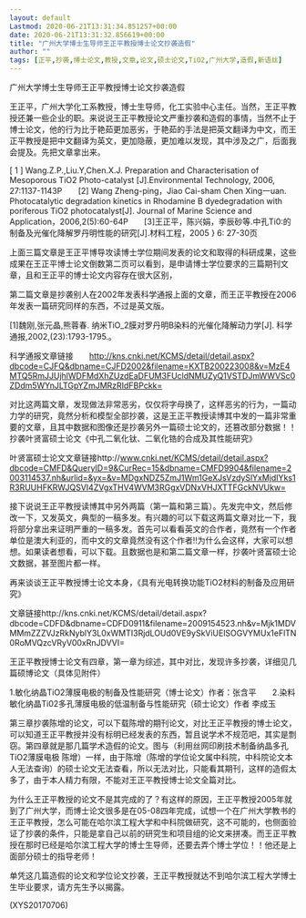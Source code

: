 ```yaml
---
layout: default
Lastmod: 2020-06-21T13:31:34.851257+00:00
date: 2020-06-21T13:31:32.856619+00:00
title: "广州大学博士生导师王正平教授博士论文抄袭造假"
author: ""
tags: [正平,抄袭,博士论文,教授,文章,论文,硕士论文,TiO2,广州大学,造假,新语丝]
---
```


广州大学博士生导师王正平教授博士论文抄袭造假

王正平，广州大学化工系教授，博士生导师，化工实验中心主任。当然，王正平教授还兼一些企业的职。来说说王正平教授论文严重抄袭和造假的事情，当然不止于博士论文，他的行为比于艳茹更加恶劣，于艳茹的手法是把英文翻译为中文，而王正平教授是把中文翻译为英文，更加隐蔽，更加难以发现，其中涉及之广，后面我会提及。先把文章拿出来。

[ 1 ] Wang.Z.P.,Liu.Y,Chen.X.J. Preparation and Characterisation of Mesoporous TiO2 Photo-catalyst [J].Environmental Technology, 2006, 27:1137-1143P　　[2]  Wang   Zheng-ping，Jiao  Cai-sham  Chen  Xing一uan.  Photocatalytic degradation kinetics in Rhodamine B dyedegradation with poriferous TiO2 photocatalyst[J].  Journal  of  Marine  Science  and  Application，2006,2(5):60-64P　　[3]王正平，陈兴娟，李辰砂等.中孔Ti0:的制备及光催化降解罗丹明性能的研究[J].材料工程，2005 } 6: 27-30页

上面三篇文章是王正平博导攻读博士学位期间发表的论文和取得的科研成果，这些成果在王正平博士论文倒数第二页可以看到，是申请博士学位要求的三篇期刊文章，且和王正平的博士论文内容存在很大区别，

第二篇文章是抄袭别人在2002年发表科学通报上面的文章，而王正平教授在2006年发表一篇研究同样的东西，不过是英文版。

[1]魏刚,张元晶,熊蓉春. 纳米TiO_2膜对罗丹明B染料的光催化降解动力学[J]. 科学通报,2002,(23):1793-1795.。

科学通报文章链接　　http://kns.cnki.net/KCMS/detail/detail.aspx?dbcode=CJFQ&dbname=CJFD2002&filename=KXTB200223008&v=MzE4MTQ5RmJJUjhlWDFMdXhZUzdEaDFUM3FUcldNMUZyQ1VSTDJmWWVSc0ZDdm5WYnJLTGpYZmJMRzRIdFBPckk=

对比这两篇文章，发现做法非常恶劣，仅仅将字母换了，这样恶劣的行为，一篇动力学的研究，竟然分析和模型全部抄袭，这是王正平教授读博其中发的一篇非常重要的文章，且其中数据和图像还是抄袭另外一篇硕士论文的，还篡改部分数据！！抄袭叶贤富硕士论文《中孔二氧化钛、二氧化锆的合成及其性能研究》

叶贤富硕士论文文章链接http://www.cnki.net/KCMS/detail/detail.aspx?dbcode=CMFD&QueryID=9&CurRec=15&dbname=CMFD9904&filename=2003114537.nh&urlid=&yx=&v=MDgxNDZ5ZmJ1Wm1GeXJsVzdySlYxMjdIYks1R3RUUHFKRWJQSVI4ZVgxTHV4WVM3RGgxVDNxVHJXTTFGckNVUkw=

接下说说王正平教授读博其中另外两篇（第一篇和第三篇）。先发完中文，然后修改一下，又发英文，典型的一稿多发。有兴趣的可以下载这两篇文章对比一下，我将部分拿出来证明严重的一稿多发。首先可以看看英文的合作者，竟然有一个作者单位是澳大利亚的，而中文的文章竟然没有这个作者!!为什么会这样，大家可以想想。如果读者想看，可以下载。且数据也是和第二篇文章一样，抄袭叶贤富硕士论文数据，甚至图片都一样。

再来谈谈王正平教授博士论文本身，《具有光电转换功能TiO2材料的制备及应用研究》

文章链接http://kns.cnki.net/KCMS/detail/detail.aspx?dbcode=CDFD&dbname=CDFD0911&filename=2009154523.nh&v=Mjk1MDVMMmZZZVJzRkNyblY3L0xWMTI3RjdLOUd0VE9ySkViUElSOGVYMUx1eFlTN0RoMVQzcVRyV00xRnJDVVI=

王正平教授博士论文有四章，第一章为综述，其中对比，发现许多抄袭，详细见几篇硕博论文（具体见附件）

1.敏化纳晶TiO2薄膜电极的制备及性能研究（博士论文）作者：张含平　　2.染料敏化纳晶Ti02多孔薄膜电极的低温制备与性能研究（硕士论文）作者 李成玉

第三章抄袭陈增的论文，可以下载陈增的期刊论文，对比王正平教授的博士论文，可以知道王正平教授并没有标明已经发表的东西，暂且说学术不规范吧，其实是剽窃。第四章就是那几篇学术造假的论文。图与（利用丝网印刷技术制备纳晶多孔TiO2薄膜电极  陈增）一样，由于陈增（陈增的学位论文属中科院，中科院论文本人无法查询）的硕士论文无法查看，所以无法对比，只能看其期刊，这样的造假太多了，由于本人精力有限，不能对王正平教授博士论文全篇对比。

为什么王正平教授的论文不是其完成的了？有这样的原因，王正平教授2005年就到了广州大学，而博士论文很多是在05-08四年完成，试想一个在广州大学教书的王正平教授，怎么可能在哈尔滨工程大学和中科院做研究，这不可能的，也侧面验证了抄袭的条件，只能是拿自己以前的研究生和项目组的论文来拼凑。而王正平教授在那时已经是哈尔滨工程大学的博士生导师，还要去弄个博士学位！！他还是上面部分硕士的指导老师！

单凭这几篇造假的论文和学位论文抄袭，王正平教授就达不到哈尔滨工程大学博士生毕业要求，请方先生予以揭露。

(XYS20170706)

